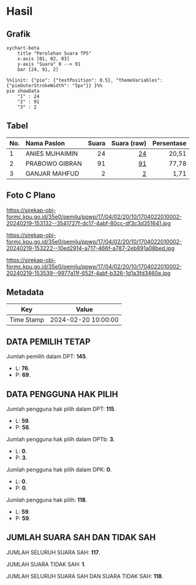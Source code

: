 # Hasil

## Grafik

```mermaid
xychart-beta
    title "Perolehan Suara TPS"
    x-axis [01, 02, 03]
    y-axis "Suara" 0 --> 91
    bar [24, 91, 2]
```

```mermaid
%%{init: {"pie": {"textPosition": 0.5}, "themeVariables": {"pieOuterStrokeWidth": "5px"}} }%%
pie showData
    "1" : 24
    "2" : 91
    "3" : 2
```

## Tabel

| No. | Nama Paslon    | Suara | Suara (raw) | Persentase |
|:--- |:-------------- | -----:| -----------:| ----------:|
| 1   | ANIES MUHAIMIN | 24    | [24][p-1]   | 20,51      |
| 2   | PRABOWO GIBRAN | 91    | [91][p-2]   | 77,78      |
| 3   | GANJAR MAHFUD  | 2     | [2][p-3]    | 1,71       |


[p-1]: https://github.com/gigit-pemilu/pemilu-2024-17-bengkulu/blob/main/pilpres/hitung-suara/sub/17-bengkulu/sub/04-kaur/sub/02-tanjung-kemuning/sub/2010-selika/sub/002-tps/sub/paslon-1.txt
[p-2]: https://github.com/gigit-pemilu/pemilu-2024-17-bengkulu/blob/main/pilpres/hitung-suara/sub/17-bengkulu/sub/04-kaur/sub/02-tanjung-kemuning/sub/2010-selika/sub/002-tps/sub/paslon-2.txt
[p-3]: https://github.com/gigit-pemilu/pemilu-2024-17-bengkulu/blob/main/pilpres/hitung-suara/sub/17-bengkulu/sub/04-kaur/sub/02-tanjung-kemuning/sub/2010-selika/sub/002-tps/sub/paslon-3.txt

## Foto C Plano

https://sirekap-obj-formc.kpu.go.id/35e0/pemilu/ppwp/17/04/02/20/10/1704022010002-20240219-153132--3541727f-dc17-4abf-80cc-df3c3d351641.jpg

https://sirekap-obj-formc.kpu.go.id/35e0/pemilu/ppwp/17/04/02/20/10/1704022010002-20240219-153222--10ed2914-a717-466f-a787-2eb891a08bed.jpg

https://sirekap-obj-formc.kpu.go.id/35e0/pemilu/ppwp/17/04/02/20/10/1704022010002-20240219-153539--9977a11f-652f-4abf-b326-1d1a3fd3460e.jpg


## Metadata

| Key        | Value               |
| ---------- | ------------------- |
| Time Stamp | 2024-02-20 10:00:00 |


## DATA PEMILIH TETAP

Jumlah pemilih dalam DPT: **145**.
 * L: **76**.
 * P: **69**.

## DATA PENGGUNA HAK PILIH

Jumlah pengguna hak pilih dalam DPT: **115**.
 * L: **59**.
 * P: **56**.

Jumlah pengguna hak pilih dalam DPTb: **3**.
 * L: **0**.
 * P: **3**.

Jumlah pengguna hak pilih dalam DPK: **0**.
 * L: **0**.
 * P: **0**.

Jumlah pengguna hak pilih: **118**.
 * L: **59**.
 * P: **59**.

## JUMLAH SUARA SAH DAN TIDAK SAH

JUMLAH SELURUH SUARA SAH: **117**.

JUMLAH SUARA TIDAK SAH: **1**.

JUMLAH SELURUH SUARA SAH DAN SUARA TIDAK SAH: **118**.


